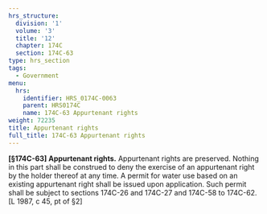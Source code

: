```yaml
---
hrs_structure:
  division: '1'
  volume: '3'
  title: '12'
  chapter: 174C
  section: 174C-63
type: hrs_section
tags:
  - Government
menu:
  hrs:
    identifier: HRS_0174C-0063
    parent: HRS0174C
    name: 174C-63 Appurtenant rights
weight: 72235
title: Appurtenant rights
full_title: 174C-63 Appurtenant rights
---
```

**[§174C-63] Appurtenant rights.** Appurtenant rights are preserved. Nothing in this part shall be construed to deny the exercise of an appurtenant right by the holder thereof at any time. A permit for water use based on an existing appurtenant right shall be issued upon application. Such permit shall be subject to sections 174C-26 and 174C-27 and 174C-58 to 174C-62\. [L 1987, c 45, pt of §2]